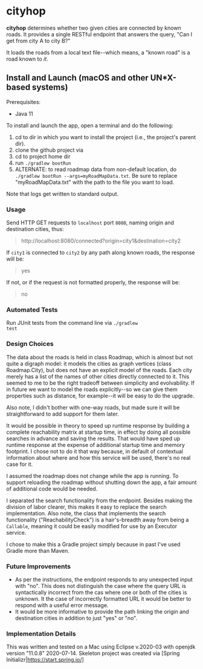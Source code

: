 # cityhop

**cityhop** determines whether two given cities are connected by known roads. It provides a single RESTful endpoint that answers the query, "Can I get from city A to city B?"

It loads the roads from a local text file--which means, a "known road" is a road known to *it*. 

## Install and Launch (macOS and other UN*X-based systems)

Prerequisites:
 * Java 11

To install and launch the app, open a terminal and do the following:
 1. cd to dir in which you want to install the project (i.e., the project's parent dir).
 2. clone the github project via 
 1. cd to project home dir
 2. run <code>./gradlew bootRun</code>
 3. ALTERNATE: to read roadmap data from non-default location, do <code>./gradlew bootRun --args=myRoadMapData.txt</code>. Be sure to replace "myRoadMapData.txt" with the path to the file you want to load.
 
Note that logs get written to standard output.

### Usage

Send HTTP GET requests to <code>localhost</code> port <code>8080</code>, naming origin and destination cities, thus:

> http://localhost:8080/connected?origin=city1&destination=city2

If <code>city1</code> is connected to <code>city2</code> by any path along known roads, the response will be:

> yes

If not, or if the request is not formatted properly, the response will be:

> no

### Automated Tests 

Run JUnit tests from the command line via <code>./gradlew test</code>

### Design Choices

The data about the roads is held in class Roadmap, which is almost but not quite a digraph model: it models the cities as graph vertices (class Roadmap.City), but does not have an explicit model of the roads. Each city merely has a list of the names of other cities directly connected to it. This seemed to me to be the right tradeoff between simplicity and evolvability. If in future we want to model the roads explicitly--so we can give them properties such as distance, for example--it will be easy to do the upgrade.

Also note, I didn't bother with one-way roads, but made sure it will be straightforward to add support for them later.

It would be possible in theory to speed up runtime response by building a complete reachability matrix at startup time, in effect by doing all possible searches in advance and saving the results. That would have sped up runtime response at the expense of additional startup time and memory footprint. I chose not to do it that way because, in default of contextual information about where and how this service will be used, there's no real case for it.

I assumed the roadmap does not change while the app is running. To support reloading the roadmap without shutting down the app, a fair amount of additional code would be needed.

I separated the search functionality from the endpoint. Besides making the division of labor clearer, this makes it easy to replace the search implementation. Also note, the class that implements the search functionality ("ReachabilityCheck") is a hair's-breadth away from being a <code>Callable</code>, meaning it could be easily modified for use by an Executor service.

I chose to make this a Gradle project simply because in past I've used Gradle more than Maven.
 
### Future Improvements

 * As per the instructions, the endpoint responds to any unexpected input with "no". This does not distinguish the case where the query URL is syntactically incorrect from the cas where one or both of the cities is unknown. It the case of incorrectly formatted URL it would be better to respond with a useful error message.
 * It would be more informative to provide the path linking the origin and destination cities in addition to just "yes" or "no".


### Implementation Details 

This was written and tested on a Mac using Eclipse v.2020-03 with openjdk version "11.0.8" 2020-07-14. Skeleton project was created via [Spring Initializr|https://start.spring.io/]



